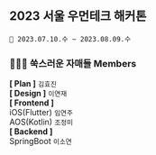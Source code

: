 ## 2023 서울 우먼테크 해커톤
```
📆 2023.07.10.수 ~ 2023.08.09.수
```

### 👩🏻‍💻 쑥스러운 자매들 Members
**[ Plan ]** ```김효진```  
**[ Design ]** ```이연재```  
**[ Frontend ]**  
iOS(Flutter) ```임연주```  
AOS(Kotlin) ```조정미```  
**[ Backend ]**  
SpringBoot ```이소연```  
